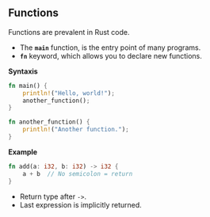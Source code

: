 ## Functions

Functions are prevalent in Rust code. 

* The **`main`** function, is the entry point of many programs. 
* **`fn`** keyword, which allows you to declare new functions.

**Syntaxis**

```rust
fn main() {
    println!("Hello, world!");
    another_function();
}

fn another_function() {
    println!("Another function.");
}
```



**Example**

```rust
fn add(a: i32, b: i32) -> i32 {
    a + b  // No semicolon = return
}
```

- Return type after `->`.
- Last expression is implicitly returned.
